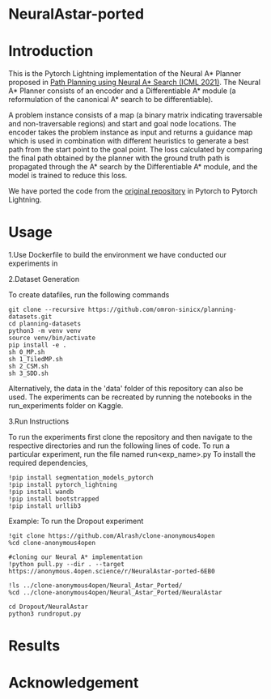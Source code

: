 # NeuralAstar-ported
# Introduction
This is the Pytorch Lightning implementation of the Neural A* Planner proposed in [Path Planning using Neural A* Search (ICML 2021)](https://arxiv.org/abs/2009.07476). 
The Neural A* Planner consists of an encoder and a Differentiable A* module (a reformulation of the canonical A* search to be differentiable).

A problem instance consists of a map (a binary matrix indicating traversable and non-traversable regions) and start and goal node locations. The encoder takes the problem instance as input and returns a guidance map which is used in combination with different heuristics to generate a best path from the start point to the goal point. The loss calculated by comparing the final path obtained by the planner with the ground truth path is propagated through the A* search by the Differentiable A* module, and the model is trained to reduce this loss.

We have ported the code from the [original repository](https://github.com/omron-sinicx/neural-astar) in Pytorch to Pytorch Lightning.
# Usage
1.Use Dockerfile to build the environment we have conducted our experiments in

2.Dataset Generation

To create datafiles, run the following commands
```
git clone --recursive https://github.com/omron-sinicx/planning-datasets.git
cd planning-datasets
python3 -m venv venv
source venv/bin/activate
pip install -e .
sh 0_MP.sh
sh 1_TiledMP.sh
sh 2_CSM.sh
sh 3_SDD.sh
```
Alternatively, the data in the 'data' folder of this repository can also be used. 
The experiments can be recreated by running the notebooks in the run_experiments folder on Kaggle.

3.Run Instructions

To run the experiments first clone the repository and then navigate to the respective directories and run the following lines of code. To run a particular experiment, run the file named run<exp_name>.py
To install the required dependencies,
```
!pip install segmentation_models_pytorch
!pip install pytorch_lightning
!pip install wandb
!pip install bootstrapped
!pip install urllib3
```
Example: To run the Dropout experiment
```
!git clone https://github.com/Alrash/clone-anonymous4open
%cd clone-anonymous4open

#cloning our Neural A* implementation
!python pull.py --dir . --target https://anonymous.4open.science/r/NeuralAstar-ported-6EB0
    
!ls ../clone-anonymous4open/Neural_Astar_Ported/
%cd ../clone-anonymous4open/Neural_Astar_Ported/NeuralAstar

cd Dropout/NeuralAstar
python3 rundroput.py
```
# Results

# Acknowledgement





